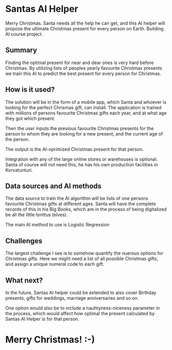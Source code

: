 
# Santas AI Helper

Merry Christmas. Santa needs all the help he can get, and this AI helper will propose the ultimate Christmas present for every person on Earth.
Building AI course project.

## Summary

Finding the optimal present for near and dear ones is very hard before Christmas. By utilizing lists of peoples yearly favourite Christmas presents we train this AI to predict the best present for every person for Christmas. 

## How is it used?

The solution will be in the form of a mobile app, which Santa and whoever is looking for the perfect Chrismas gift, can install. The application is trained with millions of persons favourite Christmas gifts each year, and at what age they got which present.

Then the user inputs the previous favourite Christmas presents for the person to whom they are looking for a new present, and the current age of the person.

The output is the AI-oprimized Christmas present for that person.

Integration with any of the large online stores or warehouses is optional. Santa of course will not need this, he has his own production facilities in Korvatunturi.

## Data sources and AI methods

The data source to train the AI algorithm will be lists of one persons favourite Christmas gifts at different ages. Santa will have the complete records of this in his Big Books, which are in the process of being digitalized be all the little tonttus (elves).

The main AI method to use is Logistic Regression

## Challenges

The largest challenge I see is to somehow quantify the nuerous options for Christmas gifts. Here we might need a list of all possible Christmas gifts, and assign a unique numeral code to each gift.

## What next?

In the future, Santas AI helper could be extended to also cover Birthday presents, gifts for weddings, marriage anniversaries and so on.

One option would also be to include a nauhtyness-niceness parameter in the process, which would affect how optimal the present calculated by Santas AI Helper is for that person.


# Merry Christmas! :-)

